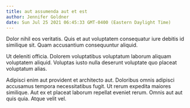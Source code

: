 ```yaml
---
title: aut assumenda aut et est
author: Jennifer Goldner
date: Sun Jul 25 2021 06:45:33 GMT-0400 (Eastern Daylight Time)
---
```

Dolor nihil eos veritatis. Quis et aut voluptatem consequatur iure debitis id similique sit. Quam accusantium consequuntur aliquid.

 Ut deleniti officia. Dolorem voluptatibus voluptatum laborum aliquam voluptatem aliquid. Voluptas iusto nulla deserunt voluptate quo placeat voluptatum alias.

 Adipisci enim aut provident et architecto aut. Doloribus omnis adipisci accusamus tempora necessitatibus fugit. Ut rerum expedita maiores similique. Aut ex et placeat laborum repellat eveniet rerum. Omnis aut aut quis quia. Atque velit vel.